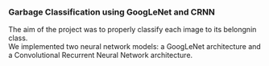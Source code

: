 ### Garbage Classification using GoogLeNet and CRNN
The aim of the project was to properly classify each image to its belongnin class.  
We implemented two neural network models: a GoogLeNet architecture and a Convolutional Recurrent Neural Network architecture.


<!--
**sofiapizi/sofiapizi** is a ✨ _special_ ✨ repository because its `README.md` (this file) appears on your GitHub profile.

Here are some ideas to get you started:

- 🔭 I’m currently working on ...
- 🌱 I’m currently learning ...
- 👯 I’m looking to collaborate on ...
- 🤔 I’m looking for help with ...
- 💬 Ask me about ...
- 📫 How to reach me: ...
- 😄 Pronouns: ...
- ⚡ Fun fact: ...
-->
